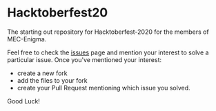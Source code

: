 # Hacktoberfest20

The starting out repository for Hacktoberfest-2020 for the members of MEC-Enigma.

Feel free to check the [issues](https://github.com/MEC-Enigma/Hacktoberfest_2020/issues) page and mention your interest to solve a particular issue. Once you've mentioned your interest:

- create a new fork
- add the files to your fork
- create your Pull Request mentioning which issue you solved.

Good Luck!
